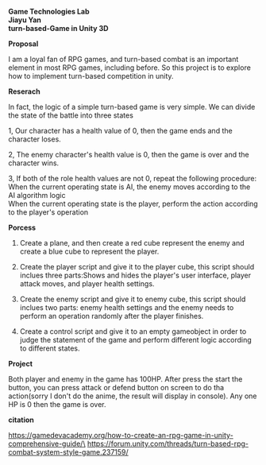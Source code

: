 **Game Technologies Lab**\
**Jiayu Yan**\
**turn-based-Game in Unity 3D**

**Proposal**

I am a loyal fan of RPG games, and turn-based combat is an important element in most RPG games, including before. So this project is to explore how to implement turn-based competition in unity.

**Reserach**

In fact, the logic of a simple turn-based game is very simple. We can divide the state of the battle into three states

1, Our character has a health value of 0, then the game ends and the character loses.

2, The enemy character's health value is 0, then the game is over and the character wins.

3, If both of the role health values are not 0, repeat the following procedure:\
When the current operating state is AI, the enemy moves according to the AI algorithm logic\
When the current operating state is the player, perform the action according to the player's operation

**Porcess**

1. Create a plane, and then create a red cube represent the enemy and create a blue cube to represent the player.

2. Create the player script and give it to the player cube, this script should inclues three parts:Shows and hides the player's user interface, player attack moves, and player health settings.

3. Create the enemy script and give it to enemy cube, this script should inclues two parts: enemy health settings and the enemy needs to perform an operation randomly after the player finishes.

4. Create a control script and give it to an empty gameobject in order to judge the statement of the game and perform different logic according to different states. 

**Project**

Both player and enemy in the game has 100HP. After press the start the button, you can press attack or defend button on screen to do tha action(sorry I don't do the anime, the result will display in console). Any one HP is 0 then the game is over.

**citation**

https://gamedevacademy.org/how-to-create-an-rpg-game-in-unity-comprehensive-guide/\
https://forum.unity.com/threads/turn-based-rpg-combat-system-style-game.237159/

